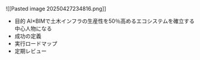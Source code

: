 ![[Pasted image 20250427234816.png]]
- 目的
AI×BIMで土木インフラの生産性を50％高めるエコシステムを確立する中心人物になる
- 成功の定義
- 実行ロードマップ
- 定期レビュー